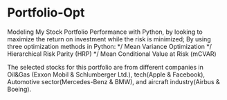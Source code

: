 # Portfolio-Opt

Modeling My Stock Portfolio Performance with Python, by looking to maximize the return on investment while the risk is minimized; By using three optimization methods in Python: 
   */ Mean Variance Optimization
   */ Hierarchical Risk Parity (HRP)
   */ Mean Conditional Value at Risk (mCVAR)
   
The selected stocks for this portfolio are from different companies in Oil&Gas (Exxon Mobil & Schlumberger Ltd.), tech(Apple & Facebook), Automotive sector(Mercedes-Benz & BMW), and aircraft industry(Airbus & Boeing).
